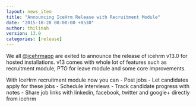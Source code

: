 ```yaml
---
layout: news_item
title: "Announcing IceHrm Release with Recruitment Module"
date: "2015-10-20 08:00:00 +0530"
author: thilinah
version: 13.0
categories: [release]
---
```


We all [@icehrmapp](http://twitter.com/icehrmapp) are exited to announce the release of icehrm v13.0 
for hosted installations. v13 comes with whole lot of features such as recruitment module, PTO for leave module and
some core improvements.

With IceHrm recruitment module now you can 
    - Post jobs
    - Let candidates apply for these jobs
    - Schedule interviews
    - Track candidate progress with notes
    - Share job links with linkedin, facebook, twitter and google+ directly from icehrm
    
